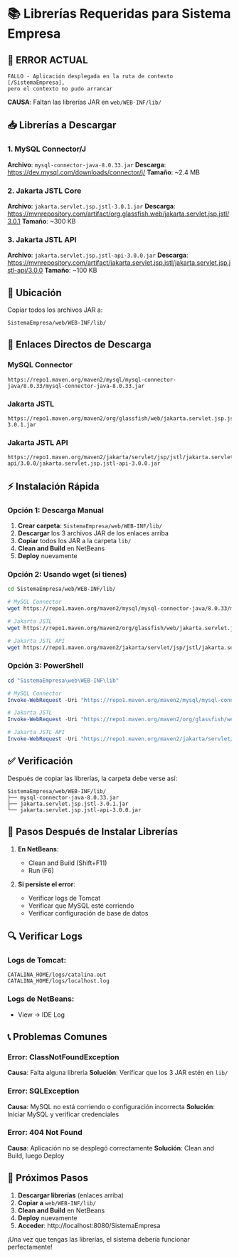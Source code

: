 # 📚 Librerías Requeridas para Sistema Empresa

## 🚨 ERROR ACTUAL
```
FALLO - Aplicación desplegada en la ruta de contexto [/SistemaEmpresa], 
pero el contexto no pudo arrancar
```

**CAUSA**: Faltan las librerías JAR en `web/WEB-INF/lib/`

## 📥 Librerías a Descargar

### 1. MySQL Connector/J
**Archivo**: `mysql-connector-java-8.0.33.jar`
**Descarga**: https://dev.mysql.com/downloads/connector/j/
**Tamaño**: ~2.4 MB

### 2. Jakarta JSTL Core
**Archivo**: `jakarta.servlet.jsp.jstl-3.0.1.jar`
**Descarga**: https://mvnrepository.com/artifact/org.glassfish.web/jakarta.servlet.jsp.jstl/3.0.1
**Tamaño**: ~300 KB

### 3. Jakarta JSTL API
**Archivo**: `jakarta.servlet.jsp.jstl-api-3.0.0.jar`
**Descarga**: https://mvnrepository.com/artifact/jakarta.servlet.jsp.jstl/jakarta.servlet.jsp.jstl-api/3.0.0
**Tamaño**: ~100 KB

## 📂 Ubicación
Copiar todos los archivos JAR a:
```
SistemaEmpresa/web/WEB-INF/lib/
```

## 🔗 Enlaces Directos de Descarga

### MySQL Connector
```
https://repo1.maven.org/maven2/mysql/mysql-connector-java/8.0.33/mysql-connector-java-8.0.33.jar
```

### Jakarta JSTL
```
https://repo1.maven.org/maven2/org/glassfish/web/jakarta.servlet.jsp.jstl/3.0.1/jakarta.servlet.jsp.jstl-3.0.1.jar
```

### Jakarta JSTL API
```
https://repo1.maven.org/maven2/jakarta/servlet/jsp/jstl/jakarta.servlet.jsp.jstl-api/3.0.0/jakarta.servlet.jsp.jstl-api-3.0.0.jar
```

## ⚡ Instalación Rápida

### Opción 1: Descarga Manual
1. **Crear carpeta**: `SistemaEmpresa/web/WEB-INF/lib/`
2. **Descargar** los 3 archivos JAR de los enlaces arriba
3. **Copiar** todos los JAR a la carpeta `lib/`
4. **Clean and Build** en NetBeans
5. **Deploy** nuevamente

### Opción 2: Usando wget (si tienes)
```bash
cd SistemaEmpresa/web/WEB-INF/lib/

# MySQL Connector
wget https://repo1.maven.org/maven2/mysql/mysql-connector-java/8.0.33/mysql-connector-java-8.0.33.jar

# Jakarta JSTL
wget https://repo1.maven.org/maven2/org/glassfish/web/jakarta.servlet.jsp.jstl/3.0.1/jakarta.servlet.jsp.jstl-3.0.1.jar

# Jakarta JSTL API
wget https://repo1.maven.org/maven2/jakarta/servlet/jsp/jstl/jakarta.servlet.jsp.jstl-api/3.0.0/jakarta.servlet.jsp.jstl-api-3.0.0.jar
```

### Opción 3: PowerShell
```powershell
cd "SistemaEmpresa\web\WEB-INF\lib"

# MySQL Connector
Invoke-WebRequest -Uri "https://repo1.maven.org/maven2/mysql/mysql-connector-java/8.0.33/mysql-connector-java-8.0.33.jar" -OutFile "mysql-connector-java-8.0.33.jar"

# Jakarta JSTL
Invoke-WebRequest -Uri "https://repo1.maven.org/maven2/org/glassfish/web/jakarta.servlet.jsp.jstl/3.0.1/jakarta.servlet.jsp.jstl-3.0.1.jar" -OutFile "jakarta.servlet.jsp.jstl-3.0.1.jar"

# Jakarta JSTL API
Invoke-WebRequest -Uri "https://repo1.maven.org/maven2/jakarta/servlet/jsp/jstl/jakarta.servlet.jsp.jstl-api/3.0.0/jakarta.servlet.jsp.jstl-api-3.0.0.jar" -OutFile "jakarta.servlet.jsp.jstl-api-3.0.0.jar"
```

## ✅ Verificación

Después de copiar las librerías, la carpeta debe verse así:
```
SistemaEmpresa/web/WEB-INF/lib/
├── mysql-connector-java-8.0.33.jar
├── jakarta.servlet.jsp.jstl-3.0.1.jar
└── jakarta.servlet.jsp.jstl-api-3.0.0.jar
```

## 🔄 Pasos Después de Instalar Librerías

1. **En NetBeans**:
   - Clean and Build (Shift+F11)
   - Run (F6)

2. **Si persiste el error**:
   - Verificar logs de Tomcat
   - Verificar que MySQL esté corriendo
   - Verificar configuración de base de datos

## 🔍 Verificar Logs

### Logs de Tomcat:
```
CATALINA_HOME/logs/catalina.out
CATALINA_HOME/logs/localhost.log
```

### Logs de NetBeans:
- View → IDE Log

## 📞 Problemas Comunes

### Error: ClassNotFoundException
**Causa**: Falta alguna librería
**Solución**: Verificar que los 3 JAR estén en `lib/`

### Error: SQLException
**Causa**: MySQL no está corriendo o configuración incorrecta
**Solución**: Iniciar MySQL y verificar credenciales

### Error: 404 Not Found
**Causa**: Aplicación no se desplegó correctamente
**Solución**: Clean and Build, luego Deploy

## 🎯 Próximos Pasos

1. **Descargar librerías** (enlaces arriba)
2. **Copiar a** `web/WEB-INF/lib/`
3. **Clean and Build** en NetBeans
4. **Deploy** nuevamente
5. **Acceder**: http://localhost:8080/SistemaEmpresa

¡Una vez que tengas las librerías, el sistema debería funcionar perfectamente!
